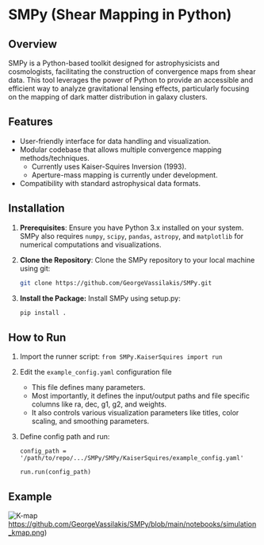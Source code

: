 # SMPy (Shear Mapping in Python)

## Overview
SMPy is a Python-based toolkit designed for astrophysicists and cosmologists, facilitating the construction of convergence maps from shear data. This tool leverages the power of Python to provide an accessible and efficient way to analyze gravitational lensing effects, particularly focusing on the mapping of dark matter distribution in galaxy clusters.

## Features
- User-friendly interface for data handling and visualization.
- Modular codebase that allows multiple convergence mapping methods/techniques.
   - Currently uses Kaiser-Squires Inversion (1993).
   - Aperture-mass mapping is currently under development.
- Compatibility with standard astrophysical data formats.

## Installation

1. **Prerequisites**: Ensure you have Python 3.x installed on your system. SMPy also requires `numpy`, `scipy`, `pandas`, `astropy`, and `matplotlib` for numerical computations and visualizations.

2. **Clone the Repository**: Clone the SMPy repository to your local machine using git:

   ```bash
   git clone https://github.com/GeorgeVassilakis/SMPy.git

3. **Install the Package:** Install SMPy using setup.py:

   ```bash
   pip install .

## How to Run
1. Import the runner script:
`from SMPy.KaiserSquires import run`

2. Edit the `example_config.yaml` configuration file
   - This file defines many parameters.
   - Most importantly, it defines the input/output paths and file specific columns like ra, dec, g1, g2, and weights.
   - It also controls various visualization parameters like titles, color scaling, and smoothing parameters.
  
3. Define config path and run:

   `config_path = '/path/to/repo/.../SMPy/SMPy/KaiserSquires/example_config.yaml'`

   `run.run(config_path)`

## Example
![K-map](https://github.com/GeorgeVassilakis/SMPy/blob/main/notebooks/simulation_kmap.png)https://github.com/GeorgeVassilakis/SMPy/blob/main/notebooks/simulation_kmap.png)
